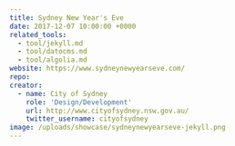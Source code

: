 ```yaml
---
title: Sydney New Year's Eve
date: 2017-12-07 10:00:00 +0000
related_tools:
  - tool/jekyll.md
  - tool/datocms.md
  - tool/algolia.md
website: https://www.sydneynewyearseve.com/
repo:
creator:
  - name: City of Sydney
    role: 'Design/Development'
    url: http://www.cityofsydney.nsw.gov.au/
    twitter_username: cityofsydney
image: /uploads/showcase/sydneynewyearseve-jekyll.png
---
```

